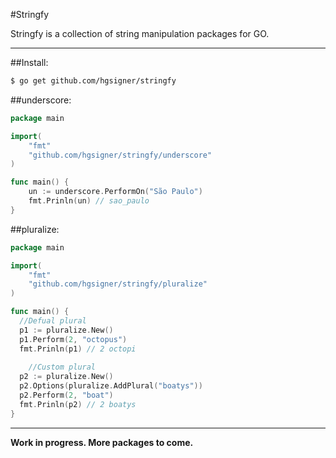 #Stringfy

Stringfy is a collection of string manipulation packages for GO.
- - -

##Install:

```bash
$ go get github.com/hgsigner/stringfy
```
##underscore:

```go
package main

import( 
	"fmt"
	"github.com/hgsigner/stringfy/underscore"
)

func main() {
	un := underscore.PerformOn("São Paulo")
	fmt.Prinln(un) // sao_paulo
}
```

##pluralize:

```go
package main

import( 
	"fmt"
	"github.com/hgsigner/stringfy/pluralize"
)

func main() {
  //Defual plural
  p1 := pluralize.New()
  p1.Perform(2, "octopus")
  fmt.Prinln(p1) // 2 octopi
	
	//Custom plural
  p2 := pluralize.New()
  p2.Options(pluralize.AddPlural("boatys"))
  p2.Perform(2, "boat")
  fmt.Prinln(p2) // 2 boatys
}
```

- - -
**Work in progress. More packages to come.**